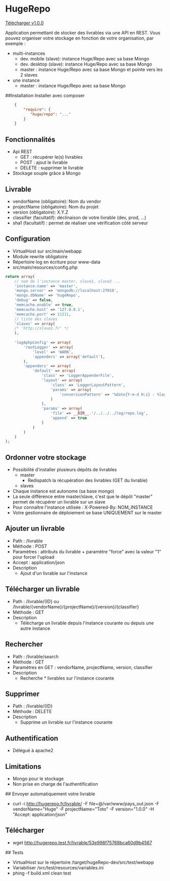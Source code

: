 HugeRepo
========
<a target="_blank" href="https://hubic.com/home/pub/?ruid=aHR0cHM6Ly9sYjEwNDAucGNzLm92aC5uZXQvdjEvQVVUSF85ZmQ3YTIxNDk1OTEwOGI2NjNiNDY4OGJkOWQzNzdhMS9kZWZhdWx0Ly5vdmhQdWIvMTQwODYyMTkzOF8xNDA5NDg1OTM4P3RlbXBfdXJsX3NpZz1mZmU2ODYzODQ2NWRkMDQxNDM3MTNiMjM1MWY1Y2FmNTc4NGE2MzI0JnRlbXBfdXJsX2V4cGlyZXM9MTQwOTQ4NTkzOA==">Télécharger v1.0.0</a>

Application permettant de stocker des livrables via une API en REST. 
Vous pouvez organiser votre stockage en fonction de votre organisation, par exemple :
 * multi-instances
    * dev. mobile (slave): instance Huge/Repo avec sa base Mongo
    * dev. desktop (slave): instance Huge/Repo avec sa base Mongo
    * master : instance Huge/Repo avec sa base Mongo et pointe vers les 2 slaves
 * une instance
    * master : instance Huge/Repo avec sa base Mongo


##Installation
Installer avec composer
``` json
    {
        "require": {
           "huge/repo": "..."
        }
    }
```

## Fonctionnalités
 * Api REST 
    * GET : récupérer le(s) livrables
    * POST : ajout le livrable
    * DELETE : supprimer le livrable
 * Stockage souple grâce à Mongo
 
## Livrable
  * vendorName (obligatoire): Nom du vendor
  * projectName (obligatoire): Nom du projet
  * version (obligatoire): X.Y.Z
  * classifier (facultatif): déclinaison de votre livrable (dev, prod, ...)
  * sha1 (facultatif) : permet de réaliser une vérification côté serveur

## Configuration
* VirtualHost sur src/main/webapp
* Module rewrite obligatoire
* Répertoire log en écriture pour www-data
* src/main/resources/config.php
```php
return array(
    // nom de l'instance master, slave1, slave2 ...
    'instance.name' => 'master',
    'mongo.server' => 'mongodb://localhost:27018',
    'mongo.dbName' => 'hugeRepo',
    'debug' => false,
    'memcache.enable' => true,
    'memcache.host' => '127.0.0.1',
    'memcache.port' => 11211,
    // liste des slaves
    'slaves' => array(
    /* 'http://slave1.fr' */
    ),
    
    'log4phpConfig' => array(
        'rootLogger' => array(
            'level' => 'WARN',
            'appenders' => array('default'),
        ),
        'appenders' => array(
            'default' => array(
                'class' => 'LoggerAppenderFile',
                'layout' => array(
                    'class' => 'LoggerLayoutPattern',
                    'params' => array(
                        'conversionPattern' => '%date{Y-m-d H:i} - %logger %-5level : %msg%n%ex'
                    )
                ),
                'params' => array(
                    'file' => __DIR__.'/../../../log/repo.log',
                    'append' => true
                )
            )
        )
    )
);
```

## Ordonner votre stockage
 * Possibilité d'installer plusieurs dépôts de livrables
    * master 
        * Redispatch la récupération des livrables (GET du livrable)
    * slaves
 * Chaque instance est autonome (sa base mongo)
 * La seule différence entre master/slave, c'est que le dépôt "master" permet de récupérer un livrable sur un slave
 * Pour connaître l'instance utilisée : X-Powered-By: NOM_INSTANCE
 * Votre gestionnaire de déploiement se base UNIQUEMENT sur le master

## Ajouter un livrable
 * Path : /livrable
 * Méthode : POST
 * Paramètres : attributs du livrable + paramètre "force" avec la valeur "1" pour forcer l'upload
 * Accept : application/json
 * Description
    * Ajout d'un livrable sur l'instance
 
## Télécharger un livrable
 * Path : /livrable/{ID} ou /livrable/{vendorName}/{projectName}/{version}/{classifier}
 * Méthode : GET
 * Description
    * Télécharge un livrable depuis l'instance courante ou depuis une autre instance

## Rechercher
 * Path : /livrable/search
 * Méthode : GET
 * Paramètres en GET : vendorName, projectName, version, classifier
 * Description
    * Recherche * livrables sur l'instance courante
 
## Supprimer
 * Path : /livrable/{ID}
 * Méthode : DELETE
 * Description
    * Supprime un livrable sur l'instance courante

## Authentification
 * Délégué à apache2

## Limitations
 * Mongo pour le stockage
 * Non prise en charge de l'authentification

## Envoyer automatiquement votre livrable
 * curl -i http://hugerepo.fr/livrable/ -F file=@/var/www/pays_out.json -F vendorName="Huge" -F projectName="Toto" -F version="1.0.0" -H "Accept: application/json"

## Télécharger
 * wget http://hugerepo.test.fr/livrable/53e998f75768bca60d9b4567
 
## Tests
 * VirtualHost sur le répertoire /target/hugeRepo-dev/src/test/webapp
 * Variabiliser /src/test/resources/variables.ini
 * phing -f build.xml clean test



